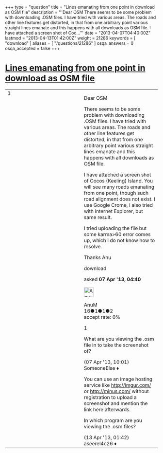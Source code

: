 +++
type = "question"
title = "Lines emanating from one point in download as OSM file"
description = '''Dear OSM There seems to be some problem with downloading .OSM files. I have tried with various areas. The roads and other line features get distorted, in that from one arbitrary point various straight lines emanate and this happens with all downloads as OSM file. I have attached a screen shot of Coc...'''
date = "2013-04-07T04:40:00Z"
lastmod = "2013-04-13T01:42:00Z"
weight = 21286
keywords = [ "download" ]
aliases = [ "/questions/21286" ]
osqa_answers = 0
osqa_accepted = false
+++

<div class="headNormal">

# [Lines emanating from one point in download as OSM file](/questions/21286/lines-emanating-from-one-point-in-download-as-osm-file)

</div>

<div id="main-body">

<div id="askform">

<table id="question-table" style="width:100%;">
<colgroup>
<col style="width: 50%" />
<col style="width: 50%" />
</colgroup>
<tbody>
<tr>
<td style="width: 30px; vertical-align: top"><div class="vote-buttons">
<span id="post-21286-upvote" class="ajax-command post-vote up" rel="nofollow" title="I like this post (click again to cancel)"> </span>
<div id="post-21286-score" class="post-score" title="current number of votes">
1
</div>
<span id="post-21286-downvote" class="ajax-command post-vote down" rel="nofollow" title="I dont like this post (click again to cancel)"> </span> <span id="favorite-mark" class="ajax-command favorite-mark" rel="nofollow" title="mark/unmark this question as favorite (click again to cancel)"> </span>
<div id="favorite-count" class="favorite-count">
&#10;</div>
</div></td>
<td><div id="item-right">
<div class="question-body">
<p>Dear OSM</p>
<p>There seems to be some problem with downloading .OSM files. I have tried with various areas. The roads and other line features get distorted, in that from one arbitrary point various straight lines emanate and this happens with all downloads as OSM file.</p>
<p>I have attached a screen shot of Cocos (Keeling) Island. You will see many roads emanating from one point, though such road alignment does not exist. I use Google Crome, I also tried with Internet Explorer, but same result.</p>
<p>I tried uploading the file but some karma&gt;60 error comes up, which I do not know how to resolve.</p>
<p>Thanks Anu</p>
</div>
<div id="question-tags" class="tags-container tags">
<span class="post-tag tag-link-download" rel="tag" title="see questions tagged &#39;download&#39;">download</span>
</div>
<div id="question-controls" class="post-controls">
&#10;</div>
<div class="post-update-info-container">
<div class="post-update-info post-update-info-user">
<p>asked <strong>07 Apr '13, 04:40</strong></p>
<img src="https://secure.gravatar.com/avatar/b76f8e408dd1b05a8fad5a3e0c6f6deb?s=32&amp;d=identicon&amp;r=g" class="gravatar" width="32" height="32" alt="AnuM&#39;s gravatar image" />
<p><span>AnuM</span><br />
<span class="score" title="16 reputation points">16</span><span title="1 badges"><span class="badge1">●</span><span class="badgecount">1</span></span><span title="1 badges"><span class="silver">●</span><span class="badgecount">1</span></span><span title="2 badges"><span class="bronze">●</span><span class="badgecount">2</span></span><br />
<span class="accept_rate" title="Rate of the user&#39;s accepted answers">accept rate:</span> <span title="AnuM has no accepted answers">0%</span></p>
</div>
</div>
<div id="comments-container-21286" class="comments-container">
<span id="21287"></span>
<div id="comment-21287" class="comment">
<div id="post-21287-score" class="comment-score">
1
</div>
<div class="comment-text">
<p>What are you viewing the .osm file in to take the screenshot of?</p>
</div>
<div id="comment-21287-info" class="comment-info">
<span class="comment-age">(07 Apr '13, 10:01)</span> <span class="comment-user userinfo">SomeoneElse ♦</span>
</div>
</div>
<span id="21495"></span>
<div id="comment-21495" class="comment">
<div id="post-21495-score" class="comment-score">
&#10;</div>
<div class="comment-text">
<p>You can use an <span>image hosting service</span> like <a href="http://imgur.com/">http://imgur.com/</a> or <a href="http://minus.com/">http://minus.com/</a> without registration to upload a screenshot and mention the link here afterwards.</p>
<p>In which program are you viewing the .osm files?</p>
</div>
<div id="comment-21495-info" class="comment-info">
<span class="comment-age">(13 Apr '13, 01:42)</span> <span class="comment-user userinfo">aseerel4c26 ♦</span>
</div>
</div>
</div>
<div id="comment-tools-21286" class="comment-tools">
&#10;</div>
<div class="clear">
&#10;</div>
<div id="comment-21286-form-container" class="comment-form-container">
&#10;</div>
<div class="clear">
&#10;</div>
</div></td>
</tr>
</tbody>
</table>

</div>

</div>

